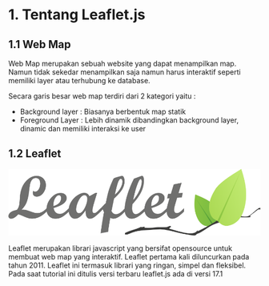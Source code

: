 # 1. Tentang Leaflet.js

## 1.1 Web Map

Web Map merupakan sebuah website yang dapat menampilkan map. Namun tidak sekedar menampilkan saja namun harus interaktif seperti memiliki layer atau terhubung ke database.

Secara garis besar web map terdiri dari 2 kategori yaitu :&#x20;

* Background layer : Biasanya berbentuk map statik
* Foreground Layer : Lebih dinamik dibandingkan background layer, dinamic dan memiliki interaksi ke user

## 1.2 Leaflet

![](<../.gitbook/assets/image (3) (1).png>)

Leaflet merupakan librari javascript yang bersifat opensource untuk membuat web map yang interaktif. Leaflet pertama kali diluncurkan pada tahun 2011. Leaflet ini termasuk librari yang ringan, simpel dan fleksibel.  Pada saat tutorial ini ditulis versi terbaru leaflet.js ada di versi 17.1

